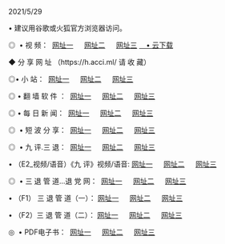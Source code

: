 <p>2021/5/29
<p>• 建议用谷歌或火狐官方浏览器访问。
<p>◎  • 视 频： 
<a href="http://gbm.shirokuriwaki.com/" target="_blank">网址一</a> 　 
<a href="http://gcw.shirokuriwaki.com/" target="_blank">网址二</a> 　 
<a href="http://gan.shirokuriwaki.com/b.html" target="_blank">网址三</a>
<a href="https://yadi.sk/d/d0sUeAOpal3njw" target="_blank">　• 云下载 </a></p>
<p>◆ 分 享 网 址 （https://h.acci.ml/ 请 收 藏） </p>

<p>◎•  小 站：  
<a href="http://gbm.shirokuriwaki.com/f.html" target="_blank">网址一</a> 　 
<a href="http://gcw.shirokuriwaki.com/h.html" target="_blank">网址二</a> 　 
<a href="http://gan.shirokuriwaki.com/k/" target="_blank">网址三</a></p><p>

<p>◎  • 翻 墙 软 件 ：  
<a href="http://gbm.shirokuriwaki.com/ff/" target="_blank">网址一</a> 　 
<a href="http://gcw.shirokuriwaki.com/s/read/a1_nd.html" target="_blank">网址二</a> 　 
<a href="http://gan.shirokuriwaki.com/ff/index.html" target="_blank">网址三</a></p>
<p>◎  • 每 日 新 闻：  
<a href="http://gbm.shirokuriwaki.com/day/" target="_blank">网址一</a> 　 
<a href="http://gcw.shirokuriwaki.com/day/" target="_blank">网址二</a> 　 
<a href="http://gan.shirokuriwaki.com/day/index.html" target="_blank">网址三</a></p>
<p>◎   • 短 波 分 享：  
<a href="http://gbm.shirokuriwaki.com/h/" target="_blank">网址一</a> 　 
<a href="http://gcw.shirokuriwaki.com/h/" target="_blank">网址二</a> 　 
<a href="http://gan.shirokuriwaki.com/h/index.html" target="_blank">网址三</a></p>
<p>◎   • 九 评.三 退：  
<a href="http://gbm.shirokuriwaki.com/t/" target="_blank">网址一</a> 　 
<a href="http://gcw.shirokuriwaki.com/v2/index.html" target="_blank">网址二</a> 　 
<a href="http://gan.shirokuriwaki.com/tt/index.html" target="_blank">网址三</a> 　</p>
<p>  • （E2_视频/语音）《九 评》视频/语音: 
<a href="http://gbm.shirokuriwaki.com/7738.html" target="_blank">网址一</a> 　 
<a href="http://gcw.shirokuriwaki.com/7614.html" target="_blank">网址二</a> 　 
<a href="http://gan.shirokuriwaki.com/7633.html" target="_blank">网址三</a></p>
<p>◎   • 三 退 管 道...退 党 网：  
<a href="http://gbm.shirokuriwaki.com/go/td1.html" target="_blank">网址一</a> 　 
<a href="http://gcw.shirokuriwaki.com/go/td2.html" target="_blank">网址二</a> 　 
<a href="http://gan.shirokuriwaki.com/go/td3.html" target="_blank">网址三</a></p>
<p>  • （F1） 三 退 管 道（一）： 
<a href="http://gbm.shirokuriwaki.com/dd/" target="_blank">网址一</a> 　 
<a href="http://gcw.shirokuriwaki.com/s/read/a1_tdx.html" target="_blank">网址二</a> 　 
<a href="http://gan.shirokuriwaki.com/dd/" target="_blank">网址三</a></p>
<p>  • （F2）三 退 管 道（二）： 
<a href="http://gcw.shirokuriwaki.com/d/" target="_blank">网址一</a> 　 
<a href="http://gbm.shirokuriwaki.com/d/index.html" target="_blank">网址二</a> 　 
<a href="http://gan.shirokuriwaki.com/d/" target="_blank">网址三</a></p>
<p>◎   • PDF电子书：  
<a href="http://gbm.shirokuriwaki.com/p/" target="_blank">网址一</a> 　 
<a href="http://gcw.shirokuriwaki.com/p/index.html" target="_blank">网址二</a> 　 
<a href="http://gan.shirokuriwaki.com/p/" target="_blank">网址三</a></p>
